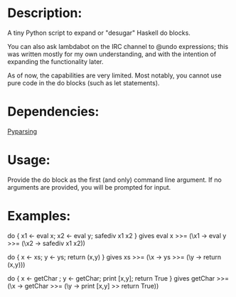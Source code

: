 Description:
============

A tiny Python script to expand or "desugar" Haskell do blocks. 

You can also ask lambdabot on the IRC channel to @undo expressions;
this was written mostly for my own understanding, and with the
intention of expanding the functionality later.

As of now, the capabilities are very limited. Most notably,
you cannot use pure code in the do blocks (such as let statements). 

Dependencies:
=============

[Pyparsing](http://pyparsing.wikispaces.com/)

Usage:
=====

Provide the do block as the first (and only) command line argument. 
If no arguments are provided, you will be prompted for input.

Examples:
========

do { x1 <- eval x; x2 <- eval y; safediv x1 x2 } gives
eval x >>= (\x1 -> eval y >>= (\x2 -> safediv x1 x2))

do { x <- xs; y <- ys; return (x,y) } gives
xs >>= (\x -> ys >>= (\y -> return (x,y)))

do { x <- getChar ; y <- getChar; print [x,y]; return True } gives
getChar >>= (\x -> getChar >>= (\y -> print [x,y] >> return True))


